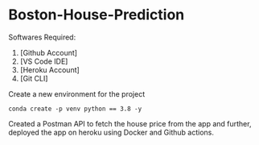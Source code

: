 # Boston-House-Prediction

Softwares Required:

1. [Github Account]
2. [VS Code IDE]
3. [Heroku Account]
4. [Git CLI] 

Create a new environment for the project

```
conda create -p venv python == 3.8 -y
```

Created a Postman API to fetch the house price from the app and further, deployed the app on heroku using Docker and Github actions.

